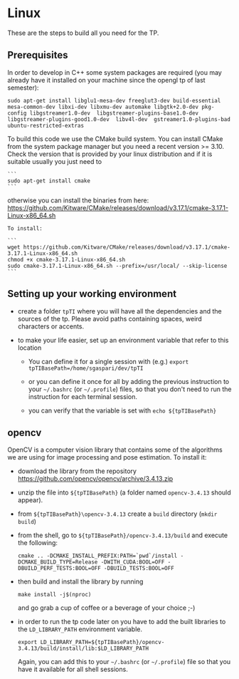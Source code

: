 # Linux

These are the steps to build all you need for the TP.


## Prerequisites

In order to develop in C++ some system packages are required (you may already have it installed on your machine since the opengl tp of last semester):

```
sudo apt-get install libglu1-mesa-dev freeglut3-dev build-essential mesa-common-dev libxi-dev libxmu-dev automake libgtk+2.0-dev pkg-config libgstreamer1.0-dev  libgstreamer-plugins-base1.0-dev  libgstreamer-plugins-good1.0-dev  libv4l-dev  gstreamer1.0-plugins-bad ubuntu-restricted-extras
```

To build this code we use the CMake build system.
You can install CMake from the system package manager but you need a recent version >= 3.10.
Check the version that is provided by your linux distribution and if it is suitable usually you just need to


    ```
    sudo apt-get install cmake
    ```

otherwise you can install the binaries from here: https://github.com/Kitware/CMake/releases/download/v3.17.1/cmake-3.17.1-Linux-x86_64.sh

    To install:

    ```
    wget https://github.com/Kitware/CMake/releases/download/v3.17.1/cmake-3.17.1-Linux-x86_64.sh
    chmod +x cmake-3.17.1-Linux-x86_64.sh
    sudo cmake-3.17.1-Linux-x86_64.sh --prefix=/usr/local/ --skip-license
    ```


## Setting up your working environment

* create a folder `tpTI` where you will have all the dependencies and the sources of the tp.
  Please avoid paths containing spaces, weird characters or accents.

* to make your life easier, set up an environment variable that refer to this location

    * You can define it for a single session with (e.g.) `export tpTIBasePath=/home/sgaspari/dev/tpTI`

    * or you can define it once for all by adding the previous instruction to your `~/.bashrc` (or `~/.profile`) files, so that you don't need to run the instruction for each terminal session.

    * you can verify that the variable is set with `echo ${tpTIBasePath}`


## opencv

OpenCV is a computer vision library that contains some of the algorithms we are using for image processing and pose estimation.
To install it:

* download the library from the repository https://github.com/opencv/opencv/archive/3.4.13.zip

* unzip the file into `${tpTIBasePath}` (a folder named `opencv-3.4.13` should appear).

* from `${tpTIBasePath}\opencv-3.4.13` create a `build` directory (`mkdir build`)

* from the shell, go to `${tpTIBasePath}/opencv-3.4.13/build` and execute the following:

    ```
    cmake .. -DCMAKE_INSTALL_PREFIX:PATH=`pwd`/install -DCMAKE_BUILD_TYPE=Release -DWITH_CUDA:BOOL=OFF -DBUILD_PERF_TESTS:BOOL=OFF -DBUILD_TESTS:BOOL=OFF
    ```

* then build and install the library by running

    ```
    make install -j$(nproc) 
    ```
  and go grab a cup of coffee or a beverage of your choice ;-)


* in order to run the tp code later on you have to add the built libraries to the `LD_LIBRARY_PATH` environment variable.

    ```
    export LD_LIBRARY_PATH=${tpTIBasePath}/opencv-3.4.13/build/install/lib:$LD_LIBRARY_PATH
    ```

  Again, you can add this to your `~/.bashrc` (or `~/.profile`) file so that you have it available for all shell sessions.